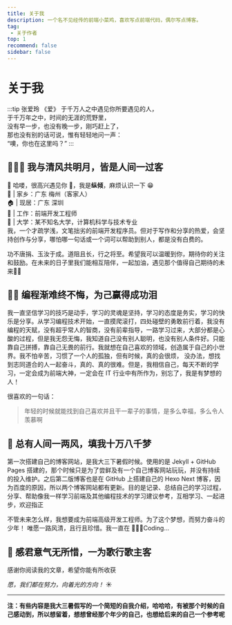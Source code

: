 ```yaml
---
title: 关于我
description: 一个名不见经传的前端小菜鸡，喜欢写点前端代码，偶尔写点博客。
tag:
 - 关于作者
top: 1
recommend: false
sidebar: false
---
```


# 关于我
:::tip 张爱玲 《爱》
于千万人之中遇见你所要遇见的人，<br>
于千万年之中，时间的无涯的荒野里，<br>
没有早一步，也没有晚一步，刚巧赶上了，<br>
那也没有别的话可说，惟有轻轻地问一声：<br>
“噢，你也在这里吗？”
:::

## 🙋🏻‍♂️ 我与清风共明月，皆是人间一过客

👋 哈喽，很高兴遇见你 🥳，我是**纵倾**，麻烦认识一下 😁<br>
🏡 | 家乡：广东 梅州（客家人）<br>
🏠 | 现居：广东 深圳<br>
💼 | 工作：前端开发工程师<br>
🏫 | 大学：某不知名大学，计算机科学与技术专业<br>
我，一个才疏学浅，文笔拙劣的前端开发程序员。但对于写作和分享的热爱，会坚持创作与分享，哪怕哪一句话或一个词可以帮助到别人，都是没有白费的。

功不唐捐、玉汝于成。道阻且长，行之将至。希望我可以温暖到你，期待你的关注和鼓励。在未来的日子里我们能相互陪伴，一起加油，遇见那个值得自己期待的未来💪🏻

## 💪🏻 编程渐难终不悔，为己赢得成功泪

我一直坚信学习的技巧是动手，学习的灵魂是坚持，学习的态度是务实，学习的快乐是分享。从学习编程技术开始，一直摸爬滚打，四处碰壁的勇敢前行着，我没有编程的天赋，没有超乎常人的智商，没有前辈指导，一路学习过来，大部分都是心酸的过程，但是我无怨无悔，我知道自己没有别人聪明，也没有别人条件好。只能靠自己拼搏，靠自己无畏的前行。我就想在自己喜欢的领域，创造属于自己的小世界。我不怕辛苦，习惯了一个人的孤独，但有时候，真的会很烦， 没办法，想找到志同道合的人一起奋斗，真的、真的很难。但是，我相信自己，每天不断的学习，一定会成为前端大神，一定会在 IT 行业中有所作为，别忘了，我是有梦想的人！

很喜欢的一句话：
>年轻的时候就能找到自己喜欢并且干一辈子的事情，是多么幸福，多么令人羡慕啊

## 🌈 总有人间一两风，填我十万八千梦

第一次搭建自己的博客网站，是我大三下暑假时候。使用的是 Jekyll + GitHub Pages 搭建的，那个时候只是为了尝鲜及有一个自己博客网站玩玩，并没有持续的投入维护。之后第二版博客也是在 GitHub 上搭建自己的 Hexo Next 博客，因为百度的原因，所以两个博客网站都有更新。目的是记录、总结自己的学习过程，分享、帮助像我一样学习前端及其他编程技术的学习建议参考，互相学习、一起进步，欢迎指正

不管未来怎么样，我想要成为前端高级开发工程师。为了这个梦想，而努力奋斗的少年！
唯愿一路风清，且行且珍惜。我一直在 👨🏻‍💻Coding…

## 🌹 感君意气无所惜，一为歌行歌主客

感谢你阅读我的文章，希望你能有所收获

*愿，我们都在努力，向着光的方向！* ☀️

---
**注：有些内容是我大三暑假写的一个简短的自我介绍，哈哈哈，有被那个时候的自己感动到，所以想留着，想想曾经那个年少的自己，也想给后来的自己一个参考呢**
